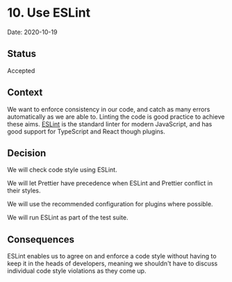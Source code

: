 # 10. Use ESLint

Date: 2020-10-19

## Status

Accepted

## Context

We want to enforce consistency in our code, and catch as many errors
automatically as we are able to. Linting the code is good practice to achieve
these aims. [ESLint](https://eslint.org/) is the standard linter for modern
JavaScript, and has good support for TypeScript and React though plugins.

## Decision

We will check code style using ESLint.

We will let Prettier have precedence when ESLint and Prettier conflict in their
styles.

We will use the recommended configuration for plugins where possible.

We will run ESLint as part of the test suite.

## Consequences

ESLint enables us to agree on and enforce a code style without having to keep it
in the heads of developers, meaning we shouldn't have to discuss individual code
style violations as they come up.
